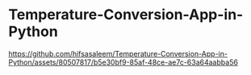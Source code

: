 # Temperature-Conversion-App-in-Python
https://github.com/hifsasaleem/Temperature-Conversion-App-in-Python/assets/80507817/b5e30bf9-85af-48ce-ae7c-63a64aabba56


